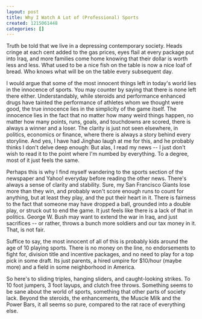 ```yaml
---
layout: post
title: Why I Watch A Lot of (Professional) Sports
created: 1215061448
categories: []
---
```

Truth be told that we live in a depressing contemporary society.  Heads cringe at each cent added to the gas prices, eyes flail at every package put into Iraq, and more families come home knowing that their dollar is worth less and less.  What used to be a nice fish on the table is now a nice loaf of bread.  Who knows what will be on the table every subsequent day.

I would argue that some of the most innocent things left in today's world lies in the innocence of sports.  You may counter by saying that there is none left there either.  Understandably, while steroids and performance enhanced drugs have tainted the performance of athletes whom we thought were good, the true innocence lies in the simplicity of the game itself.  The innocence lies in the fact that no matter how many weird things happen, no matter how many points, runs, goals, and touchdowns are scored, there is always a winner and a loser.  The clarity is just not seen elsewhere, in politics, economics or finance, where there is always a story behind every storyline.  And yes, I have had Jinghao laugh at me for this, and he probably thinks I don't delve deep enough:  But alas, I read my news -- I just don't wish to read it to the point where I'm numbed by everything.  To a degree, most of it just feels the same.

Perhaps this is why I find myself wandering to the sports section of the newspaper and Yahoo! everyday before reading the other news.  There's always a sense of clarity and stability.  Sure, my San Francisco Giants lose more than they win, and probably won't score enough runs to count for anything, but at least they play, and the put their heart in it.  There is fairness to the fact that someone may have dropped a ball, grounded into a double play, or struck out to end the game.  It just feels like there is a lack of that in politics.  George W. Bush may want to extend the war in Iraq, and just sacrifices -- or rather, throws a bunch more soldiers and our tax money in it.  That, is not fair.

Suffice to say, the most innocent of all of this is probably kids around the age of 10 playing sports.  There is no money on the line, no endorsements to fight for, division title and incentive packages, and no need to play for a top pick in some draft.  Its just parents, a hired umpire for $10/hour (maybe more) and a field in some neighborhood in America. 

So here's to sliding triples, hanging sliders, and caught-looking strikes.  To 10 foot jumpers, 3 foot layups, and clutch free throws.  Something seems to be sane about the world of sports, something that other parts of society lack.  Beyond the steroids, the enhancements, the Muscle Milk and the Power Bars, it all seems so pure, compared to the rat race of everything else.
